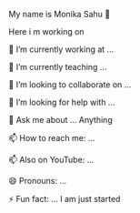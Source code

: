 My name is Monika Sahu 👋

 Here i m working on 
 
 🔭 I’m currently working at ...
 
 🌱 I’m currently teaching ...
 
 👯 I’m looking to collaborate on ... 
 
 🤔 I’m looking for help with ... 
 
 💬 Ask me about ... Anything
 
 📫 How to reach me: ... 
 
 📫 Also on YouTube: ...
 
 😄 Pronouns: ... 
 
 ⚡ Fun fact: ... I am just started
 
